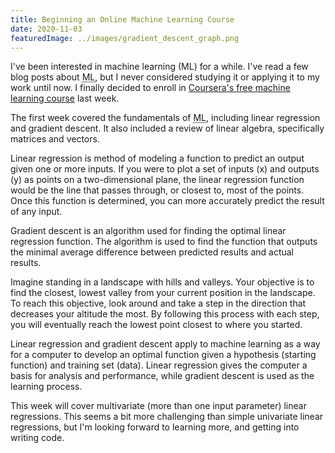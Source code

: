 ```yaml
---
title: Beginning an Online Machine Learning Course
date: 2020-11-03
featuredImage: ../images/gradient_descent_graph.png 
---
```


I've been interested in machine learning (ML) for a while. I've read a few
blog posts about <abbr title="machine learning">ML</abbr>, but I never considered
studying it or applying it to my work until now.
I finally decided to enroll in [Coursera's free machine learning course](https://www.coursera.org/learn/machine-learning?) last week.

The first week covered the fundamentals of <abbr title="machine learning">ML</abbr>, including
linear regression and gradient descent. It also included a review of linear algebra, specifically matrices and vectors.

Linear regression is method of modeling a function to predict an output given one or more inputs.
If you were to plot a set of inputs (x) and outputs (y) as points on a two-dimensional plane, the linear regression function would be the line that passes through, or closest to, most of the points. Once this function is determined, you can more accurately predict the result of any input.

Gradient descent is an algorithm used for finding the optimal linear
regression function. The algorithm is used to find the function that outputs the
minimal average difference between predicted results and actual results.

Imagine standing in a landscape with hills and valleys. Your objective is to find the closest,
lowest valley from your current position in the landscape. To reach this objective, look around and take a
step in the direction that decreases your altitude the most. By following
this process with each step, you will eventually reach the lowest point closest to where you started.

Linear regression and gradient descent apply to machine learning as a way for a computer to develop an optimal function given a hypothesis (starting function) and training set (data). Linear regression gives the computer a basis for analysis and performance, while gradient descent is used as the learning process.

This week will cover multivariate (more than one input parameter) linear
regressions. This seems a bit more challenging than simple univariate linear
regressions, but I'm looking forward to learning more, and getting into writing code.
